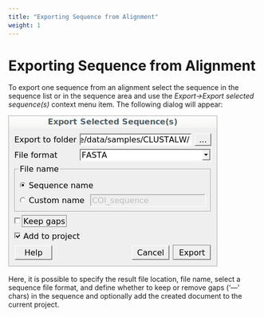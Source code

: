 ```yaml
---
title: "Exporting Sequence from Alignment"
weight: 1
---
```



# Exporting Sequence from Alignment

To export one sequence from an alignment select the sequence in the sequence list or in the sequence area and use the _Export→Export selected sequence(s)_ context menu item. The following dialog will appear:


![](/images/65929692/66814000.png)

Here, it is possible to specify the result file location, file name, select a sequence file format, and define whether to keep or remove gaps (‘—’ chars) in the sequence and optionally add the created document to the current project.
